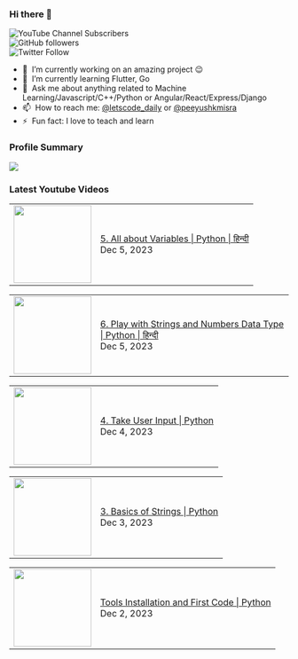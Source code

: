 ### Hi there 👋

![YouTube Channel Subscribers](https://img.shields.io/youtube/channel/subscribers/UCgmk1KXmrHXt_DO0kScyVmQ?style=social)  
![GitHub followers](https://img.shields.io/github/followers/misrapk?style=social)  
![Twitter Follow](https://img.shields.io/twitter/follow/peeyushkmisra?style=social)

- 🔭 &nbsp;I’m currently working on an amazing project :wink:
- 🌱 &nbsp;I’m currently learning Flutter, Go
- 💬 &nbsp;Ask me about anything related to Machine Learning/Javascript/C++/Python or Angular/React/Express/Django
- 📫 &nbsp;How to reach me: [@letscode_daily](https://www.instagram.com/letscode_daily/) or [@peeyushkmisra](https://www.instagram.com/peeyushkmisra/)
- ⚡ &nbsp;Fun fact: I love to teach and learn


### Profile Summary

![](https://github-profile-summary-cards.vercel.app/api/cards/profile-details?username=misrapk&theme=dracula)

### Latest Youtube Videos

<!-- YOUTUBE:START --><table><tr><td><a href="https://www.youtube.com/watch?v=Tfb3GG1vkwk"><img width="140px" src="https://i.ytimg.com/vi/Tfb3GG1vkwk/mqdefault.jpg"></a></td>
<td><a href="https://www.youtube.com/watch?v=Tfb3GG1vkwk">5. All about Variables | Python | हिन्दी</a><br/>Dec 5, 2023</td></tr></table>
<table><tr><td><a href="https://www.youtube.com/watch?v=IJerriS-sF8"><img width="140px" src="https://i.ytimg.com/vi/IJerriS-sF8/mqdefault.jpg"></a></td>
<td><a href="https://www.youtube.com/watch?v=IJerriS-sF8">6. Play with Strings and Numbers Data Type | Python | हिन्दी</a><br/>Dec 5, 2023</td></tr></table>
<table><tr><td><a href="https://www.youtube.com/watch?v=T9ZeIXzUQsw"><img width="140px" src="https://i.ytimg.com/vi/T9ZeIXzUQsw/mqdefault.jpg"></a></td>
<td><a href="https://www.youtube.com/watch?v=T9ZeIXzUQsw">4. Take User Input | Python</a><br/>Dec 4, 2023</td></tr></table>
<table><tr><td><a href="https://www.youtube.com/watch?v=SBFAPGvIpBM"><img width="140px" src="https://i.ytimg.com/vi/SBFAPGvIpBM/mqdefault.jpg"></a></td>
<td><a href="https://www.youtube.com/watch?v=SBFAPGvIpBM">3. Basics of Strings | Python</a><br/>Dec 3, 2023</td></tr></table>
<table><tr><td><a href="https://www.youtube.com/watch?v=KVywiEy--lU"><img width="140px" src="https://i.ytimg.com/vi/KVywiEy--lU/mqdefault.jpg"></a></td>
<td><a href="https://www.youtube.com/watch?v=KVywiEy--lU">Tools Installation and First Code | Python</a><br/>Dec 2, 2023</td></tr></table>
<!-- YOUTUBE:END -->
